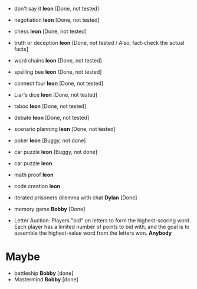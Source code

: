 - don't say it **leon** [Done, not tested]
- negotiation **leon** [Done, not tested]
- chess **leon** [Done, not tested]
- truth or deception **leon** [Done, not tested / Also, fact-check the actual facts]
- word chains **leon** [Done, not tested]

- spelling bee **leon** [Done, not tested]
- connect four **leon** [Done, not tested]
- Liar's dice **leon** [Done, not tested]
- taboo **leon** [Done, not tested]
- debate **leon** [Done, not tested]
- scenario planning **leon** [Done, not tested]


- poker **leon** [Buggy, not done]
- car puzzle **leon** [Buggy, not done]


- car puzzle **leon**
- math proof **leon**
- code creation **leon**


- iterated prisoners dilemma with chat **Dylan** [Done]
- memory game **Bobby** [Done]

- Letter Auction: Players "bid" on letters to form the highest-scoring word. Each player has a limited number of points to bid with, and the goal is to assemble the highest-value word from the letters won. **Anybody**

# Maybe
- battleship **Bobby** [done]
- Mastermind **Bobby** [done]
